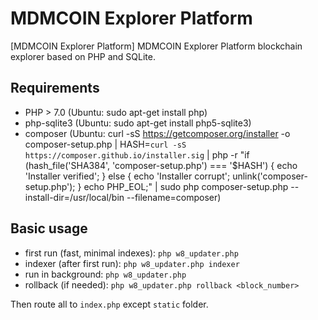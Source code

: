 # MDMCOIN Explorer Platform

[MDMCOIN Explorer Platform]  MDMCOIN Explorer Platform blockchain explorer based on PHP and SQLite.

## Requirements
- PHP > 7.0 (Ubuntu:  sudo apt-get install php)
- php-sqlite3 (Ubuntu:  sudo apt-get install php5-sqlite3)
- composer (Ubuntu: curl -sS https://getcomposer.org/installer -o composer-setup.php | HASH=`curl -sS https://composer.github.io/installer.sig` | php -r "if (hash_file('SHA384', 'composer-setup.php') === '$HASH') { echo 'Installer verified'; } else { echo 'Installer corrupt'; unlink('composer-setup.php'); } echo PHP_EOL;" | sudo php composer-setup.php --install-dir=/usr/local/bin --filename=composer)


## Basic usage
- first run (fast, minimal indexes): `php w8_updater.php`
- indexer (after first run): `php w8_updater.php indexer`
- run in background: `php w8_updater.php`
- rollback (if needed): `php w8_updater.php rollback <block_number>`

Then route all to `index.php` except `static` folder.
